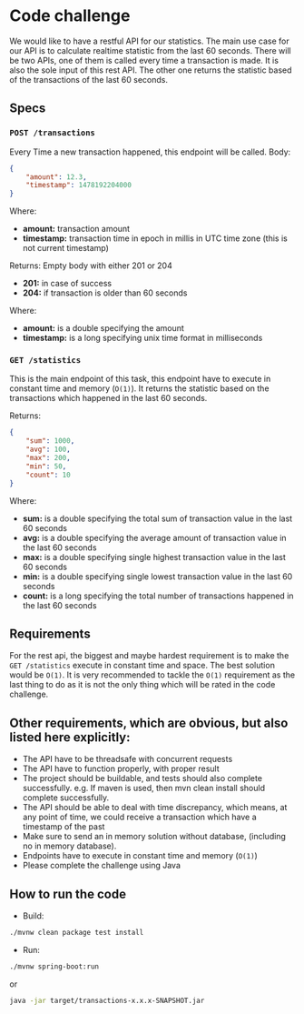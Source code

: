 # Code challenge

We would like to have a restful API for our statistics. The main use case for our API is to
calculate realtime statistic from the last 60 seconds. There will be two APIs, one of them is
called every time a transaction is made. It is also the sole input of this rest API. The other one
returns the statistic based of the transactions of the last 60 seconds.

## Specs

### `POST /transactions`
Every Time a new transaction happened, this endpoint will be called.
Body:
```json
{
    "amount": 12.3,
    "timestamp": 1478192204000
}
```

Where:

- **amount:** transaction amount
- **timestamp:** transaction time in epoch in millis in UTC time zone (this is not current timestamp)

Returns: Empty body with either 201 or 204

- **201:** in case of success
- **204:** if transaction is older than 60 seconds

Where:

- **amount:** is a double specifying the amount
- **timestamp:** is a long specifying unix time format in milliseconds


### `GET /statistics`
This is the main endpoint of this task, this endpoint have to execute in constant time and
memory (`O(1)`). It returns the statistic based on the transactions which happened in the last 60
seconds.

Returns:
```json
{
    "sum": 1000,
    "avg": 100,
    "max": 200,
    "min": 50,
    "count": 10
}
```

Where:

- **sum:** is a double specifying the total sum of transaction value in the last 60 seconds
- **avg:** is a double specifying the average amount of transaction value in the last 60
seconds
- **max:** is a double specifying single highest transaction value in the last 60 seconds
- **min:** is a double specifying single lowest transaction value in the last 60 seconds
- **count:** is a long specifying the total number of transactions happened in the last 60
seconds


## Requirements
For the rest api, the biggest and maybe hardest requirement is to make the `GET /statistics`
execute in constant time and space. The best solution would be `O(1)`. It is very recommended to
tackle the `O(1)` requirement as the last thing to do as it is not the only thing which will be rated in
the code challenge.

## Other requirements, which are obvious, but also listed here explicitly:

- The API have to be threadsafe with concurrent requests
- The API have to function properly, with proper result
- The project should be buildable, and tests should also complete successfully. e.g. If
maven is used, then mvn clean install should complete successfully.
- The API should be able to deal with time discrepancy, which means, at any point of time,
we could receive a transaction which have a timestamp of the past
- Make sure to send an in memory solution without database, (including no in memory
database).
- Endpoints have to execute in constant time and memory (`O(1)`)
- Please complete the challenge using Java


## How to run the code

- Build:
```bash
./mvnw clean package test install
```
- Run:
```bash
./mvnw spring-boot:run
``` 
or
```bash
java -jar target/transactions-x.x.x-SNAPSHOT.jar
```